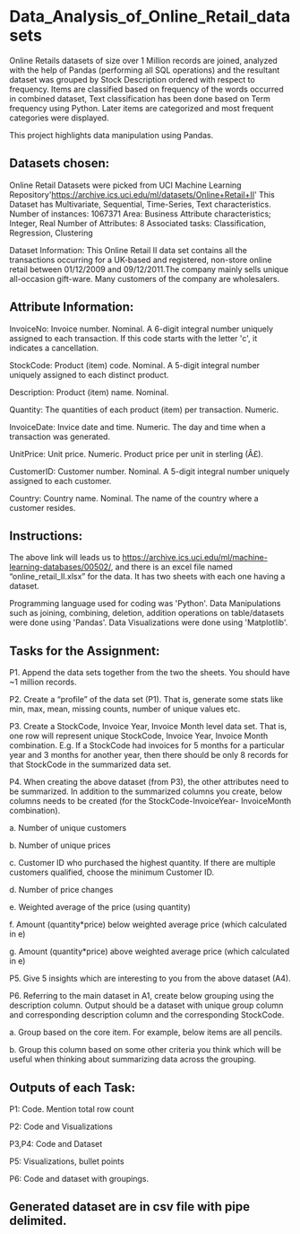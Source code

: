 # Data_Analysis_of_Online_Retail_datasets
Online Retails datasets of size over 1 Million records are joined, analyzed with the help of Pandas (performing all SQL operations) and the resultant dataset was grouped by Stock Description ordered with respect to frequency. Items are classified based on frequency of the words occurred in combined dataset, Text classification has been done based on Term frequency using Python. Later items are categorized and most frequent categories were displayed.


This project highlights data manipulation using Pandas.


## Datasets chosen: 
Online Retail Datasets were picked from UCI Machine Learning Repository'https://archive.ics.uci.edu/ml/datasets/Online+Retail+II' 
This Dataset has Multivariate, Sequential, Time-Series, Text characteristics. 
Number of instances: 1067371
Area: Business
Attribute characteristics; Integer, Real
Number of Attributes: 8
Associated tasks: Classification, Regression, Clustering

Dataset Information: This Online Retail II data set contains all the transactions occurring for a UK-based and registered, non-store online retail between 01/12/2009 and 09/12/2011.The company mainly sells unique all-occasion gift-ware. Many customers of the company are wholesalers.


## Attribute Information:

InvoiceNo: Invoice number. Nominal. A 6-digit integral number uniquely assigned to each transaction. If this code starts with the letter 'c', it indicates a cancellation.

StockCode: Product (item) code. Nominal. A 5-digit integral number uniquely assigned to each distinct product.

Description: Product (item) name. Nominal.

Quantity: The quantities of each product (item) per transaction. Numeric.

InvoiceDate: Invice date and time. Numeric. The day and time when a transaction was generated.

UnitPrice: Unit price. Numeric. Product price per unit in sterling (Â£).

CustomerID: Customer number. Nominal. A 5-digit integral number uniquely assigned to each customer.

Country: Country name. Nominal. The name of the country where a customer resides.


## Instructions:
The above link will leads us to https://archive.ics.uci.edu/ml/machine-learning-databases/00502/, and there is an excel file named “online_retail_II.xlsx” for the data. It has two sheets with each one having a dataset.


Programming language used for coding was 'Python'. 
Data Manipulations such as joining, combining, deletion, addition operations on table/datasets were done using 'Pandas'.
Data Visualizations were done using 'Matplotlib'.


## Tasks for the Assignment:

P1. Append the data sets together from the two the sheets. You should have ~1 million records.

P2. Create a “profile” of the data set (P1). That is, generate some stats like min, max, mean, missing counts, number of unique values etc.

P3. Create a StockCode, Invoice Year, Invoice Month level data set. That is, one row will represent unique StockCode, Invoice Year, Invoice Month combination. E.g. If a StockCode had invoices for 5 months for a particular year and 3 months for another year, then there should be only 8 records for that StockCode in the summarized data set.

P4. When creating the above dataset (from P3), the other attributes need to be summarized. In addition to the summarized columns you create, below columns needs to be created (for the StockCode-InvoiceYear- InvoiceMonth combination).

a. Number of unique customers

b. Number of unique prices

c. Customer ID who purchased the highest quantity. If there are multiple customers qualified, choose the minimum Customer ID.

d. Number of price changes

e. Weighted average of the price (using quantity)

f. Amount (quantity*price) below weighted average price (which calculated in e)

g. Amount (quantity*price) above weighted average price (which calculated in e)

P5. Give 5 insights which are interesting to you from the above dataset (A4).

P6. Referring to the main dataset in A1, create below grouping using the description column. Output should be a dataset with unique group column and corresponding description column and the corresponding StockCode.

a. Group based on the core item. For example, below items are all pencils.

b. Group this column based on some other criteria you think which will be useful when thinking about summarizing data across the grouping.

## Outputs of each Task:

P1: Code. Mention total row count

P2: Code and Visualizations

P3,P4: Code and Dataset

P5: Visualizations, bullet points

P6: Code and dataset with groupings.

## Generated dataset are in csv file with pipe delimited.
